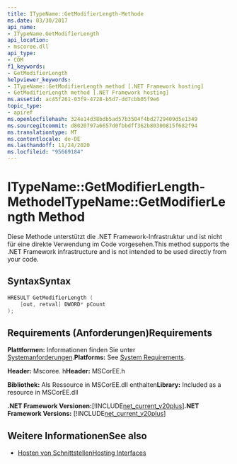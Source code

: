 ```yaml
---
title: ITypeName::GetModifierLength-Methode
ms.date: 03/30/2017
api_name:
- ITypeName.GetModifierLength
api_location:
- mscoree.dll
api_type:
- COM
f1_keywords:
- GetModifierLength
helpviewer_keywords:
- ITypeName::GetModifierLength method [.NET Framework hosting]
- GetModifierLength method [.NET Framework hosting]
ms.assetid: ac45f261-03f9-4728-b5d7-dd7cbb05f9e6
topic_type:
- apiref
ms.openlocfilehash: 324e14d38bdb5ad57b3504f4bd2729409d5e1349
ms.sourcegitcommit: d8020797a6657d0fbbdff362b80300815f682f94
ms.translationtype: MT
ms.contentlocale: de-DE
ms.lasthandoff: 11/24/2020
ms.locfileid: "95669184"
---
```

# <a name="itypenamegetmodifierlength-method"></a><span data-ttu-id="bd2df-102">ITypeName::GetModifierLength-Methode</span><span class="sxs-lookup"><span data-stu-id="bd2df-102">ITypeName::GetModifierLength Method</span></span>

<span data-ttu-id="bd2df-103">Diese Methode unterstützt die .NET Framework-Infrastruktur und ist nicht für eine direkte Verwendung im Code vorgesehen.</span><span class="sxs-lookup"><span data-stu-id="bd2df-103">This method supports the .NET Framework infrastructure and is not intended to be used directly from your code.</span></span>  
  
## <a name="syntax"></a><span data-ttu-id="bd2df-104">Syntax</span><span class="sxs-lookup"><span data-stu-id="bd2df-104">Syntax</span></span>  
  
```cpp  
HRESULT GetModifierLength (  
    [out, retval] DWORD* pCount  
);  
```  
  
## <a name="requirements"></a><span data-ttu-id="bd2df-105">Requirements (Anforderungen)</span><span class="sxs-lookup"><span data-stu-id="bd2df-105">Requirements</span></span>  

 <span data-ttu-id="bd2df-106">**Plattformen:** Informationen finden Sie unter [Systemanforderungen](../../get-started/system-requirements.md).</span><span class="sxs-lookup"><span data-stu-id="bd2df-106">**Platforms:** See [System Requirements](../../get-started/system-requirements.md).</span></span>  
  
 <span data-ttu-id="bd2df-107">**Header:** Mscoree. h</span><span class="sxs-lookup"><span data-stu-id="bd2df-107">**Header:** MSCorEE.h</span></span>  
  
 <span data-ttu-id="bd2df-108">**Bibliothek:** Als Ressource in MSCorEE.dll enthalten</span><span class="sxs-lookup"><span data-stu-id="bd2df-108">**Library:** Included as a resource in MSCorEE.dll</span></span>  
  
 <span data-ttu-id="bd2df-109">**.NET Framework Versionen:**[!INCLUDE[net_current_v20plus](../../../../includes/net-current-v20plus-md.md)]</span><span class="sxs-lookup"><span data-stu-id="bd2df-109">**.NET Framework Versions:** [!INCLUDE[net_current_v20plus](../../../../includes/net-current-v20plus-md.md)]</span></span>  
  
## <a name="see-also"></a><span data-ttu-id="bd2df-110">Weitere Informationen</span><span class="sxs-lookup"><span data-stu-id="bd2df-110">See also</span></span>

- [<span data-ttu-id="bd2df-111">Hosten von Schnittstellen</span><span class="sxs-lookup"><span data-stu-id="bd2df-111">Hosting Interfaces</span></span>](hosting-interfaces.md)
